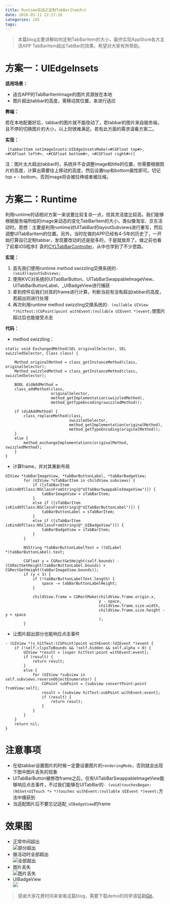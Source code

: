 ```yaml
---
title: Runtime实战之定制TabBarItem大小
date: 2016-05-11 22:17:26
categories: iOS
tags:
---
```

<!--more-->
> 本篇blog主要讲解如何定制TabBarItem的大小，最终实现AppStore各大主流APP TabBarItem超出TabBar的效果。希望对大家有所帮助。

# 方案一：UIEdgeInsets
**适用场景：** <br>

- 适合APP的TabBarItemImage的图片资源放在本地
- 图片超出tabbar的高度，需移动其位置，来进行适应

**弊端：** <br>

若在本地配置好后，tabbar的图片就不能改动了，若tabbar的图片来自服务端，且不停的切换图片的大小，以上则很难满足。若有此方面的需求请看方案二。

**实现：** <br>

` [tabbarItem setImageInsets:UIEdgeInsetsMake(<#CGFloat top#>, <#CGFloat left#>, <#CGFloat bottom#>, <#CGFloat right#>)]` 

注：图片太大超出tabbar时，系统并不会调整image和title的位置，你需要根据图片的高度，计算出需要往上移动的高度，然后设置top和bottom属性即可。切记top = - bottom，否则image将会被拉伸或者被压缩。


# 方案二：Runtime
利用runtime的话相对方案一来说要比较复杂一点，但其灵活度比较高，我们能够根据服务端所给的image来动态的变化TabBarItem的大小，类似像淘宝、京东活动时。思想：主要是利用runtime对UITabBar的layoutSubviews进行重写，然后调整UITabBarItem的位置。另外，当时在做的APP已经有4-5年的历史了，一开始打算自已定制tabbar，发现要改动的还是挺多的，于是就放弃了。做之前也看了前辈iOS程序犭袁的[CYLTabBarController](https://github.com/ChenYilong/CYLTabBarController)，从中也学到了不少思路。


**实现：** <br>
1. 首先我们使用runtime method swizzling交换系统的`- (void)layoutSubviews;` <br>
2. 使用KVC对系统的UITabBarButton、UITabBarSwappableImageView、UITabBarButtonLabel、_UIBadgeView进行捕获 <br> 
3. 拿到控件后我们对其的frame进行计算，判断当前有没有超出tabbar的高度，若超出则进行处理 <br>
4. 再次利用runtime method swizzling交换系统的`- (nullable UIView *)hitTest:(CGPoint)point withEvent:(nullable UIEvent *)event;`使图片超过后也能接受点击 <br>

**代码：** <br>

- method swizzling：

```
static void ExchangedMethod(SEL originalSelector, SEL swizzledSelector, Class class) {
    
    Method originalMethod = class_getInstanceMethod(class, originalSelector);
    Method swizzledMethod = class_getInstanceMethod(class, swizzledSelector);
    
    BOOL didAddMethod =
    class_addMethod(class,
                    originalSelector,
                    method_getImplementation(swizzledMethod),
                    method_getTypeEncoding(swizzledMethod));
    
    if (didAddMethod) {
        class_replaceMethod(class,
                            swizzledSelector,
                            method_getImplementation(originalMethod),
                            method_getTypeEncoding(originalMethod));
    }
    else {
        method_exchangeImplementations(originalMethod, swizzledMethod);
    }
}

```
- 计算frame，并对其重新布局

```
UIView *tabBarImageView, *tabBarButtonLabel, *tabBarBadgeView;
        for (UIView *sTabBarItem in childView.subviews) {
            if ([sTabBarItem isKindOfClass:NSClassFromString(@"UITabBarSwappableImageView")]) {
                tabBarImageView = sTabBarItem;
            }
            else if ([sTabBarItem isKindOfClass:NSClassFromString(@"UITabBarButtonLabel")]) {
                tabBarButtonLabel = sTabBarItem;
            }
            else if ([sTabBarItem isKindOfClass:NSClassFromString(@"_UIBadgeView")]) {
                tabBarBadgeView = sTabBarItem;
            }
        }

        NSString *tabBarButtonLabelText = ((UILabel *)tabBarButtonLabel).text;
  
        CGFloat y = CGRectGetHeight(self.bounds) - (CGRectGetHeight(tabBarButtonLabel.bounds) + CGRectGetHeight(tabBarImageView.bounds));
        if (y < 3) {
            if (!tabBarButtonLabelText.length) {
                space -= tabBarButtonLabelHeight;
            }
            
            childView.frame = CGRectMake(childView.frame.origin.x,
                                         y - space,
                                         childView.frame.size.width,
                                         childView.frame.size.height - y + space
                                         );
        }

```

- 让图片超出部分也能响应点击事件

```
- (UIView *)s_hitTest:(CGPoint)point withEvent:(UIEvent *)event {
    if (!self.clipsToBounds && !self.hidden && self.alpha > 0) {
        UIView *result = [super hitTest:point withEvent:event];
        if (result) {
            return result;
        }
        else {
            for (UIView *subview in self.subviews.reverseObjectEnumerator) {
                CGPoint subPoint = [subview convertPoint:point fromView:self];
                result = [subview hitTest:subPoint withEvent:event];
                if (result) {
                    return result;
                }
            }
        }
    }
    return nil;
}

```
# 注意事项

- 在给tabbar设置图片的时候一定要设置图片的`renderingMode`，否则就会出现下图中图片丢失的现象
- UITabBarButton被修改frame之后，仅有UITabBarSwappableImageView能够响应点击事件，不过我们能够在UITabBar的`- (void)touchesBegan:(NSSet<UITouch *> *)touches withEvent:(nullable UIEvent *)event;`方法中捕获到
- 当适配图片后不要忘记适配`_UIBadgeView`的frame


# 效果图
- 正常中间超出 <br>
![部分超出](http://7xq5ax.com1.z0.glb.clouddn.com/tabbar_image_render.png)<br>
- 做活动时全部超出 <br>
![全部超出](http://7xq5ax.com1.z0.glb.clouddn.com/tabbar_more_all.png)<br>
- 图片丢失 <br>
![图片丢失](http://7xq5ax.com1.z0.glb.clouddn.com/tabbar_more.png)<br>
- UIBadgeView <br>
![](http://7xq5ax.com1.z0.glb.clouddn.com/badgevalue.png)

> 感谢大家花费时间来查看这篇blog，需要下载demo的同学请猛戳[Git](https://github.com/PanXianyue/BlogDemo)。
